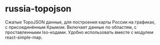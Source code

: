# russia-topojson

Сжатые TopoJSON данные, для построения карты России на графиках, с присоединённым Крымом. Включает данные по областям, с проставленными Iso-кодами. Удобно использовать вместе с модулем react-simple-map.
